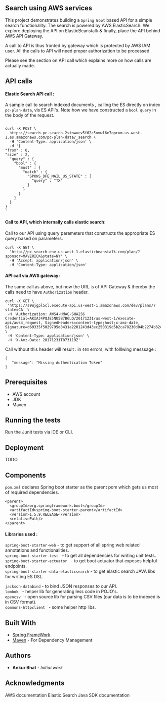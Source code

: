 ## Search using AWS services

This project demonstrates building a `Spring Boot` based API for a simple search functionality. The search is powered by AWS ElasticSearch. We explore deploying the API on ElasticBeanstalk & finally, place the API behind AWS API Gateway.

A call to API is thus fronted by gateway which is protected by AWS IAM user. All the calls to API will need proper authorization to be processed. 

Please see the section on API call which explains more on how calls are actually made.


## API calls

#### Elastic Search API call : 
A sample call to search indexed documents , calling the ES directly on index `pc-plan-data`,  vis ES API's. Note how we have constructed a `bool query` in the body of the request.

```

curl -X POST \
  https://search-pc-search-2stnwuev5f62c5omwl6e7oprum.us-west-1.es.amazonaws.com/pc-plan-data/_search \
  -H 'Content-Type: application/json' \
  -d '{
"from" : 0, 
"size" : 2,
  "query" : {
    "bool" : {
      "must" : {
        "match" : {
          "SPONS_DFE_MAIL_US_STATE" : {
            "query" : "TX"
          }
        }
      }
    }
  }
}
'
```

#### Call to API, which internally calls elastic search: 
Call to our API using query parameters that constructs the appropriate ES query based on parameters.
```
curl -X GET \
  'http://pc-search-env.us-west-1.elasticbeanstalk.com/plan/?sponsor=MAVERICK&state=NY' \
  -H 'Accept: application/json' \
  -H 'Content-Type: application/json'
  ```
 
 #### API call via AWS gateway:
 The same call as above, but now the URL is of API Gateway & thereby the calls need to have `Authorization` header. 
 ```
 curl -X GET \
  'https://s9ujgpl5cl.execute-api.us-west-1.amazonaws.com/dev/plans/?state=CA' \
  -H 'Authorization: AWS4-HMAC-SHA256 Credential=AKIAJ4PQJE5NU5B7B6LQ/20171231/us-west-1/execute-api/aws4_request, SignedHeaders=content-type;host;x-amz-date, Signature=d69335f5029795d8431a2201243d43ec250319d5b2ca78230d04b2274b32ce56' \
  -H 'Content-Type: application/json' \
  -H 'X-Amz-Date: 20171231T073119Z'
 ```
 
 Call without this header will result  : in `403` errors, with folllwing messsage : 

 ```
 {
    "message": "Missing Authentication Token"
}
```
 
## Prerequisites
- AWS account   
- JDK    
- Maven    


 ## Running the tests
Run the Junit tests via IDE or CLI.


## Deployment
TODO


## Components

`pom.xml` declares Spring boot starter as the parent pom which gets us most of required dependencies. 

```
<parent>
  <groupId>org.springframework.boot</groupId>
  <artifactId>spring-boot-starter-parent</artifactId>
  <version>1.5.9.RELEASE</version>
  <relativePath/> 
</parent>

```

#### Libraries used :   
`spring-boot-starter-web`   - to get support of all spring web related annotations and functionalities.   
`spring-boot-starter-test`   - to get all dependencies for writing unit tests.   
`spring-boot-starter-actuator`   - to get boot actuator that exposes helpful endpoints.       
`spring-boot-starter-data-elasticsearch`   - to get elastic search JAVA libs for writing ES DSL.  

`jackson-databind`  - to bind JSON responses to our API.   
`lombok`   - helper lib for generating less code in POJO's.   
`opencsv`   - open source lib for parsing CSV files (our data is to be indexed is in CSV format).   
`commons-httpclient`   - some helper http libs.   


## Built With

* [Spring FrameWork](https://spring.io) 
* [Maven](https://maven.apache.org/) - For Dependency Management



## Authors

* **Ankur Bhat** - *Initial work*


## Acknowledgments

AWS documentation 
Elastic Search Java SDK documentation
